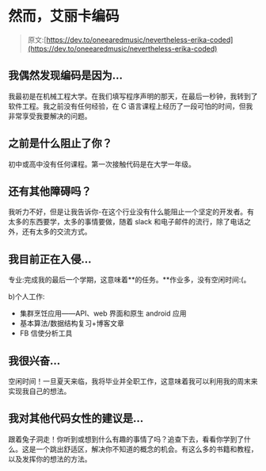 # 然而，艾丽卡编码

> 原文:[https://dev.to/oneearedmusic/nevertheless-erika-coded](https://dev.to/oneearedmusic/nevertheless-erika-coded)

## 我偶然发现编码是因为...

我最初是在机械工程大学。在我们填写程序声明的那天，在最后一秒钟，我转到了软件工程。我之前没有任何经验，在 C 语言课程上经历了一段可怕的时间，但我非常享受我要解决的问题。

## 之前是什么阻止了你？

初中或高中没有任何课程。第一次接触代码是在大学一年级。

## 还有其他障碍吗？

我听力不好，但是让我告诉你-在这个行业没有什么能阻止一个坚定的开发者。有太多的东西要学，太多的事情要做，随着 slack 和电子邮件的流行，除了电话之外，还有太多的交流方式。

## 我目前正在入侵...

专业:完成我的最后一个学期，这意味着**的任务。**作业多，没有空闲时间:(。

b)个人工作:

*   集群烹饪应用——API、web 界面和原生 android 应用
*   基本算法/数据结构复习+博客文章
*   FB 信使分析工具

## 我很兴奋...

空闲时间！一旦夏天来临，我将毕业并全职工作，这意味着我可以利用我的周末来实现我自己的想法。

## 我对其他代码女性的建议是...

跟着兔子洞走！你听到或想到什么有趣的事情了吗？追查下去，看看你学到了什么。这是一个跳出舒适区，解决你不知道的概念的机会。有这么多的书籍和教程，以及发挥你的想法的方法。